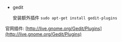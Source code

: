 - gedit
  
  安装额外插件 `sudo apt-get install gedit-plugins`

官网插件: [http://live.gnome.org/Gedit/Plugins](http://live.gnome.org/Gedit/Plugins)
